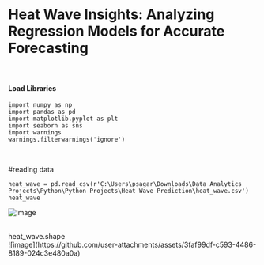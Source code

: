 # Heat Wave Insights: Analyzing Regression Models for Accurate Forecasting

<br/>

#### Load Libraries
```{r}
import numpy as np
import pandas as pd
import matplotlib.pyplot as plt
import seaborn as sns
import warnings
warnings.filterwarnings('ignore')
```
<br/>

#reading data
```{r}
heat_wave = pd.read_csv(r'C:\Users\psagar\Downloads\Data Analytics Projects\Python\Python Projects\Heat Wave Prediction\heat_wave.csv')
heat_wave
```
![image](https://github.com/user-attachments/assets/65477020-3749-4231-b00e-6aff9dee0e10)

<br/>
heat_wave.shape
<br/>
![image](https://github.com/user-attachments/assets/3faf99df-c593-4486-8189-024c3e480a0a)




